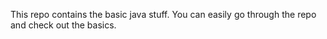 This repo contains the basic java stuff. You can easily go through the repo and check out the basics.
